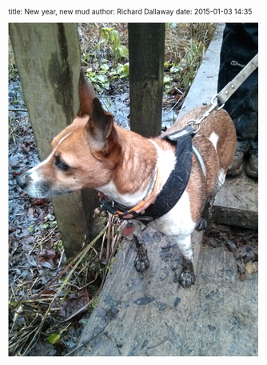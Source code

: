 
title: New year, new mud
author: Richard Dallaway
date: 2015-01-03 14:35

<div><a href="/media/tp_IMG_20150103_143248.jpg"><img src="/media/tp_thumb_IMG_20150103_143248.jpg" width="500" height="667"/></a></div>


  
      